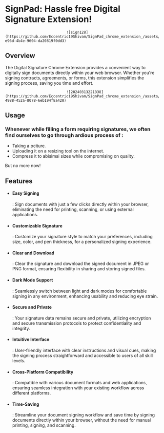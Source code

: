 <!-- Replace "Your Chrome Extension Name" and other placeholders with your actual content -->

# SignPad: Hassle free Digital Signature Extension!

                                ![sign128](https://github.com/Eccentric19Shivam/SignPad_chrome_extension_/assets/143264952/dab664df-e96d-4b4e-9604-da20819f0dd3)

## Overview

The Digital Signature Chrome Extension provides a convenient way to digitally sign documents directly within your web browser. Whether you're signing contracts, agreements, or forms, this extension simplifies the signing process, saving you time and effort.

                                ![20240313221338](https://github.com/Eccentric19Shivam/SignPad_chrome_extension_/assets/143264952/c3405bdd-4988-452a-8078-6eb194f8a420)

## Usage

<h3>Whenever while filling a form requiring signatures, we often find ourselves to go through ardious process of :</h3>
<ul>
  <li>Taking a pciture.</li>
  <li>Uploading it on a resizing tool on the internet.</li>
  <li>Compress it to abisimal sizes while compromising on quality.</li>
</ul>
<p>But no more now!</p>

## Features
<ul>
<li><h4>Easy Signing</h4>: Sign documents with just a few clicks directly within your browser, eliminating the need for printing, scanning, or using external applications.</li>
<li><h4>Customizable Signature</h4>: Customize your signature style to match your preferences, including size, color, and pen thickness, for a personalized signing experience.</li>
<li><h4>Clear and Download</h4>: Clear the signature and download the signed document in JPEG or PNG format, ensuring flexibility in sharing and storing signed files.</li>
<li><h4>Dark Mode Support</h4>: Seamlessly switch between light and dark modes for comfortable signing in any environment, enhancing usability and reducing eye strain.</li>
<li><h4>Secure and Private</h4>: Your signature data remains secure and private, utilizing encryption and secure transmission protocols to protect confidentiality and integrity.</li>
<li><h4>Intuitive Interface</h4>: User-friendly interface with clear instructions and visual cues, making the signing process straightforward and accessible to users of all skill levels.</li>
<li><h4>Cross-Platform Compatibility</h4>: Compatible with various document formats and web applications, ensuring seamless integration with your existing workflow across different platforms.</li>
<li><h4>Time-Saving</h4>: Streamline your document signing workflow and save time by signing documents directly within your browser, without the need for manual printing, signing, and scanning.</li>
</ul>
